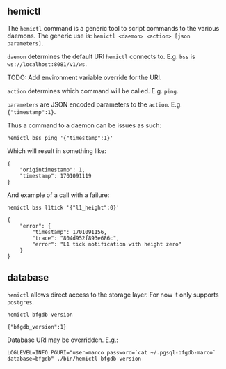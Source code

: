 ## hemictl

The `hemictl` command is a generic tool to script commands to the various
daemons. The generic use is: `hemictl <daemon> <action> [json parameters]`.

`daemon` determines the default URI `hemictl` connects to. E.g. `bss` is
`ws://localhost:8081/v1/ws`.

TODO: Add environment variable override for the URI.

`action` determines which command will be called. E.g. `ping`.

`parameters` are JSON encoded parameters to the `action`. E.g. `{"timestamp":1}`.

Thus a command to a daemon can be issues as such:
```
hemictl bss ping '{"timestamp":1}'
```

Which will result in something like:
```
{
    "origintimestamp": 1,
    "timestamp": 1701091119
}
```

And example of a call with a failure:
```
hemictl bss l1tick '{"l1_height":0}'
```

```
{
    "error": {
        "timestamp": 1701091156,
        "trace": "804d952f893e686c",
        "error": "L1 tick notification with height zero"
    }
}
```

## database

`hemictl` allows direct access to the storage layer. For now it only supports
`postgres`.


```
hemictl bfgdb version
```
```
{"bfgdb_version":1}
```

Database URI may be overridden. E.g.:
```
LOGLEVEL=INFO PGURI="user=marco password=`cat ~/.pgsql-bfgdb-marco` database=bfgdb" ./bin/hemictl bfgdb version
```
